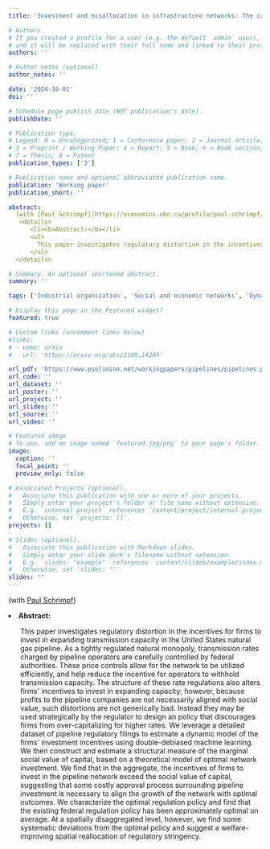 ```yaml
---
title: 'Investment and misallocation in infrastructure networks: The case of U.S. natural gas pipelines'

# Authors
# If you created a profile for a user (e.g. the default `admin` user), write the username (folder name) here
# and it will be replaced with their full name and linked to their profile.
authors: ''

# Author notes (optional)
author_notes: ''

date: '2024-10-01'
doi: ''

# Schedule page publish date (NOT publication's date).
publishDate: ''

# Publication type.
# Legend: 0 = Uncategorized; 1 = Conference paper; 2 = Journal article;
# 3 = Preprint / Working Paper; 4 = Report; 5 = Book; 6 = Book section;
# 7 = Thesis; 8 = Patent
publication_types: ['3']

# Publication name and optional abbreviated publication name.
publication: 'Working paper'
publication_short: ''

abstract:
  (with [Paul Schrimpf](https://economics.ubc.ca/profile/paul-schrimpf/))</br></br>
   <details>
      <li><b>Abstract:</b></li>
      <ul>
        This paper investigates regulatory distortion in the incentives for firms to invest in expanding transmission capacity in the United States natural gas pipeline. As a tightly regulated natural monopoly, transmission rates charged by pipeline operators are carefully controlled by federal authorities. These price controls allow for the network to be utilized efficiently, and help reduce the incentive for operators to withhold transmission capacity. The structure of these rate regulations also alters firms' incentives to invest in expanding capacity; however, because profits to the pipeline companies are not necessarily aligned with social value, such distortions are not generically bad. Instead they may be used strategically by the regulator to design an policy that discourages firms from over-capitalizing for higher rates. We leverage a detailed dataset of pipeline regulatory filings to estimate a dynamic model of the firms' investment incentives using double-debiased machine learning. We then construct and estimate a structural measure of the marginal social value of capital, based on a theoretical model of optimal network investment. We find that in the aggregate, the incentives of firms to invest in the pipeline network exceed the social value of capital, suggesting that some costly approval process surrounding pipeline investment is necessary to align the growth of the network with optimal outcomes. We characterize the optimal regulation policy and find that the existing federal regulation policy has been approximately optimal on average. At a spatially disaggregated level, however, we find some systematic deviations from the optimal policy and suggest a welfare-improving spatial reallocation of regulatory stringency.
      </ul>
  </details>

# Summary. An optional shortened abstract.
summary: ''

tags: ['Industrial organization', 'Social and economic networks', 'Dynamic networks', 'Environmental economics', 'Applied econometrics', 'Machine learning']

# Display this page in the Featured widget?
featured: true

# Custom links (uncomment lines below)
#links:
# - name: arXiv
#   url: 'https://arxiv.org/abs/2109.14204'

url_pdf: 'https://www.psolimine.net/workingpapers/pipelines/pipelines.pdf'
url_code: ''
url_dataset: ''
url_poster: ''
url_project: ''
url_slides: ''
url_source: ''
url_video: ''

# Featured image
# To use, add an image named `featured.jpg/png` to your page's folder.
image:
  caption: ''
  focal_point: ''
  preview_only: false

# Associated Projects (optional).
#   Associate this publication with one or more of your projects.
#   Simply enter your project's folder or file name without extension.
#   E.g. `internal-project` references `content/project/internal-project/index.md`.
#   Otherwise, set `projects: []`.
projects: []

# Slides (optional).
#   Associate this publication with Markdown slides.
#   Simply enter your slide deck's filename without extension.
#   E.g. `slides: "example"` references `content/slides/example/index.md`.
#   Otherwise, set `slides: ""`.
slides: ""
---
```

(with <a href="https://economics.ubc.ca/profile/paul-schrimpf/">Paul Schrimpf</a>)\
    <li><b>Abstract:</b></li>
    <ul>
      This paper investigates regulatory distortion in the incentives for firms to invest in expanding transmission capacity in the United States natural gas pipeline. As a tightly regulated natural monopoly, transmission rates charged by pipeline operators are carefully controlled by federal authorities. These price controls allow for the network to be utilized efficiently, and help reduce the incentive for operators to withhold transmission capacity. The structure of these rate regulations also alters firms' incentives to invest in expanding capacity; however, because profits to the pipeline companies are not necessarily aligned with social value, such distortions are not generically bad. Instead they may be used strategically by the regulator to design an policy that discourages firms from over-capitalizing for higher rates. We leverage a detailed dataset of pipeline regulatory filings to estimate a dynamic model of the firms' investment incentives using double-debiased machine learning. We then construct and estimate a structural measure of the marginal social value of capital, based on a theoretical model of optimal network investment. We find that in the aggregate, the incentives of firms to invest in the pipeline network exceed the social value of capital, suggesting that some costly approval process surrounding pipeline investment is necessary to align the growth of the network with optimal outcomes. We characterize the optimal regulation policy and find that the existing federal regulation policy has been approximately optimal on average. At a spatially disaggregated level, however, we find some systematic deviations from the optimal policy and suggest a welfare-improving spatial reallocation of regulatory stringency.
    </ul>
